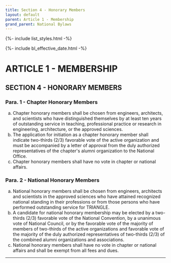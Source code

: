 ```yaml
---
title: Section 4 - Honorary Members
layout: default
parent: Article 1 - Membership
grand_parent: National Bylaws
---
```


{%- include list_styles.html -%}

{%- include bl_effective_date.html -%}

# ARTICLE 1 - MEMBERSHIP

## SECTION 4 - HONORARY MEMBERS

### Para. 1 - Chapter Honorary Members

<ol type="a">
<li>Chapter honorary members shall be chosen from engineers,
architects, and scientists who have distinguished themselves by
at least ten years of outstanding service in teaching,
professional practice or research in engineering, architecture,
or the approved sciences.
</li>
<li>The application for initiation as a chapter honorary member
shall indicate two-thirds (2/3) favorable vote of the active
organization and must be accompanied by a letter of approval from
the duly authorized representatives of the chapter's alumni
organization to the National Office.
</li>
<li>Chapter honorary members shall have no vote in chapter or
national affairs.
</li>
</ol>


### Para. 2 - National Honorary Members

<ol type="a">
<li>National honorary members shall be chosen from engineers,
architects and scientists in the approved sciences who have
attained recognized national standing in their professions or
from those persons who have performed outstanding service for
TRIANGLE.
</li>
<li>A candidate for national honorary membership may be elected
by a two-thirds (2/3) favorable vote of the National Convention,
by a unanimous vote of National Council, or by the favorable vote
of the majority of members of two-thirds of the active
organizations and favorable vote of the majority of the duly
authorized representatives of two-thirds (2/3) of the combined
alumni organizations and associations.
</li>
<li>National honorary members shall have no vote in chapter or
national affairs and shall be exempt from all fees and dues.
</li>
</ol>

---